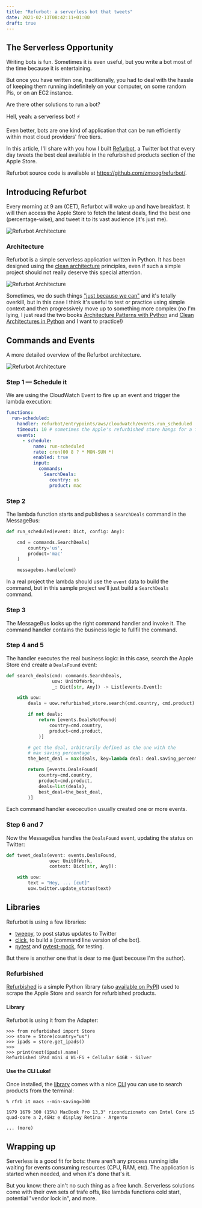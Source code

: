 ```yaml
---
title: "Refurbot: a serverless bot that tweets"
date: 2021-02-13T08:42:11+01:00
draft: true
---
```


## The Serverless Opportunity

Writing bots is fun. Sometimes it is even useful, but you write a bot most of the time because it is entertaining.

But once you have written one, traditionally, you had to deal with the hassle of keeping them running indefinitely on your computer, on some random Pis, or on an EC2 instance.

Are there other solutions to run a bot? 

Hell, yeah: a serverless bot! ⚡️

Even better, bots are one kind of application that can be run efficiently within most cloud providers' free tiers.

In this article, I'll share with you how I built [Refurbot](https://github.com/zmoog/refurbot/), a Twitter bot that every day tweets the best deal available in the refurbished products section of the Apple Store.

Refurbot source code is available at https://github.com/zmoog/refurbot/.

## Introducing Refurbot

Every morning at 9 am (CET), Refurbot will wake up and have breakfast. It will then access the Apple Store to fetch the latest deals, find the best one (percentage-wise), and tweet it to its vast audience (it's just me).

![Refurbot Architecture](/images/refurbot-tweet-screenshot.png)


### Architecture

Refurbot is a simple serverless application written in Python. It has been designed using the [clean architecture](https://blog.cleancoder.com/uncle-bob/2012/08/13/the-clean-architecture.html) principles, even if such a simple project should not really deserve this special attention.

![Refurbot Architecture](/images/refurbot-architecture-high-level.png)

Sometimes, we do such things ["just because we can"](https://www.youtube.com/watch?v=WlGIxof7w5I) and it's totally overkill, but in this case I think it's useful to test or practice using simple context and then progressively move up to something more complex (no I'm lying, I just read the two books [Architecture Patterns with Python](https://www.cosmicpython.com/book/) and [Clean Architectures in Python](http://www.pycabook.com) and I want to practice!)

## Commands and Events

A more detailed overview of the Refurbot architecture.

![Refurbot Architecture](/images/refurbot-architecture-detail.png)

### Step 1 — Schedule it


We are using the CloudWatch Event to fire up an event and trigger the lambda execution:

```yaml
functions:
  run-scheduled:
    handler: refurbot/entrypoints/aws/cloudwatch/events.run_scheduled
    timeout: 10 # sometimes the Apple's refurbished store hangs for a few seconds.
    events:
      - schedule:
          name: run-scheduled
          rate: cron(00 8 ? * MON-SUN *)
          enabled: true
          input:
            commands:
              SearchDeals:
                country: us
                product: mac
```

### Step 2

The lambda function starts and publishes a `SearchDeals` command in the MessageBus:

```python
def run_scheduled(event: Dict, config: Any):

    cmd = commands.SearchDeals(
        country='us',
        product='mac'
    )

    messagebus.handle(cmd)
```

In a real project the lambda should use the `event` data to build the command, but in this sample project we'll just build a `SearchDeals` command.

### Step 3

The MessageBus looks up the right command handler and invoke it. The command handler contains the business logic to fullfil the command.


### Step 4 and 5

The handler executes the real business logic: in this case, search the Apple Store end create a `DealsFound` event:

```python
def search_deals(cmd: commands.SearchDeals,
                 uow: UnitOfWork,
                 _: Dict[str, Any]) -> List[events.Event]:

    with uow:
        deals = uow.refurbished_store.search(cmd.country, cmd.product)

        if not deals:
            return [events.DealsNotFound(
                country=cmd.country,
                product=cmd.product,
            )]

        # get the deal, arbitrarily defined as the one with the
        # max saving percentage
        the_best_deal = max(deals, key=lambda deal: deal.saving_percentage)

        return [events.DealsFound(
            country=cmd.country,
            product=cmd.product,
            deals=list(deals),
            best_deal=the_best_deal,
        )]
```

Each command handler exececution usually created one or more events.

### Step 6 and 7

Now the MessageBus handles the `DealsFound` event, updating the status on Twitter:

```python
def tweet_deals(event: events.DealsFound,
                uow: UnitOfWork,
                context: Dict[str, Any]):

    with uow:
        text = "Hey, ... [cut]"
        uow.twitter.update_status(text)
```

## Libraries

Refurbot is using a few libraries:

 * [tweepy](https://www.tweepy.org), to post status updates to Twitter
 * [click](https://click.palletsprojects.com), to build a [command line version of che bot].
 * [pytest](http://pytest.org) and [pytest-mock](https://pypi.org/project/pytest-mock/), for testing.
 
But there is another one that is dear to me (just becouse I'm the author).

### Refurbished

[Refurbished](https://github.com/zmoog/refurbished/) is a simple Python library (also [available on PyPI](https://pypi.org/project/refurbished/)) used to scrape the Apple Store and search for refurbished products.

#### Library

Refurbot is using it from the Adapter:
```
>>> from refurbished import Store
>>> store = Store(country="us")
>>> ipads = store.get_ipads()
>>> 
>>> print(next(ipads).name)
Refurbished iPad mini 4 Wi-Fi + Cellular 64GB - Silver
```

#### Use the CLI Luke!

Once installed, the [library](https://pypi.org/project/refurbished/) comes with a nice [CLI](https://github.com/zmoog/refurbished/blob/master/cli/rfrb) you can use to search products from the terminal:

```shell
% rfrb it macs --min-saving=300

1979 1679 300 (15%) MacBook Pro 13,3" ricondizionato con Intel Core i5 quad-core a 2,4GHz e display Retina - Argento

... (more)
```


## Wrapping up

Serverless is a good fit for bots: there aren't any process running idle waiting for events consuming resources (CPU, RAM, etc). The application is started when needed, and when it's done that's it.

But you know: there ain't no such thing as a free lunch. Serverless solutions come with their own sets of trafe offs, like lambda functions cold start, potential "vendor lock in", and more.
